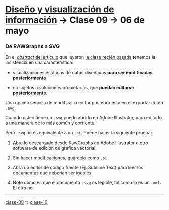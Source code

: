 # [Diseño y visualización de información](https://github.com/profesorfaco/troncal/) → Clase 09 → 06 de mayo

### De RAWGraphs a SVG

En el [*abstract* del artículo](https://doi.org/10.1145/3125571.3125585) que leyeron [la clase recién pasada](https://github.com/profesorfaco/troncal/blob/main/clase-08/README.md) tenemos la insistencia en una característica: 

- visualizaciones estáticas de datos diseñadas **para ser modificadas posteriormente** 

- no sujetos a soluciones propietarias, que **puedan editarse posteriormente**.

Una opción sencilla de modificar o editar posterior está en el exportar como `.svg`.

Cuando usted tiene un `.svg` puede abrirlo en Adobe Illustrator, para editarlo a una manera de lo más común y corriente. 

Pero `.svg` no es equivalente a un `.ai`. Puede hacer la siguiente prueba: 

1. Abra lo descargado desde RawGraphs en Adobe Illustrator u otro software de edición de gráfica vectorial.

2. Sin hacer modificaciones, guárdelo como `.ai`

3. Abra un editor de código fuente (Ej. Sublime Text) para leer los documentos que deberían ser iguales.

4. Note cómo es que el documento `.svg` es legible, tal como lo es un `.xml`. El otro no.



_ _ _ _ 

[clase-08](https://github.com/profesorfaco/troncal/blob/main/clase-08/README.md) ⇆ [clase-10](https://github.com/profesorfaco/troncal/blob/main/clase-10/README.md)
